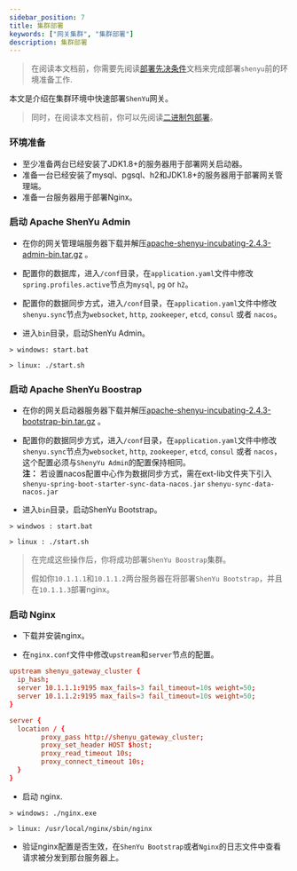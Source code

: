 ```yaml
---
sidebar_position: 7
title: 集群部署
keywords: ["网关集群", "集群部署"]
description: 集群部署
---
```


> 在阅读本文档前，你需要先阅读[部署先决条件](./deployment-before.md)文档来完成部署`shenyu`前的环境准备工作.

本文是介绍在集群环境中快速部署`ShenYu`网关。
 
> 同时，在阅读本文档前，你可以先阅读[二进制包部署](./deployment-package.md)。

### 环境准备

* 至少准备两台已经安装了JDK1.8+的服务器用于部署网关启动器。
* 准备一台已经安装了mysql、pgsql、h2和JDK1.8+的服务器用于部署网关管理端。
* 准备一台服务器用于部署Nginx。

### 启动 Apache ShenYu Admin

* 在你的网关管理端服务器下载并解压[apache-shenyu-incubating-2.4.3-admin-bin.tar.gz](https://archive.apache.org/dist/incubator/shenyu/2.4.3/apache-shenyu-incubating-2.4.3-admin-bin.tar.gz) 。

* 配置你的数据库，进入`/conf`目录，在`application.yaml`文件中修改`spring.profiles.active`节点为`mysql`, `pg` or `h2`。

* 配置你的数据同步方式，进入`/conf`目录，在`application.yaml`文件中修改`shenyu.sync`节点为`websocket`, `http`, `zookeeper`, `etcd`, `consul` 或者 `nacos`。

* 进入`bin`目录，启动ShenYu Admin。

```
> windows: start.bat 

> linux: ./start.sh 
```

### 启动 Apache ShenYu Boostrap

* 在你的网关启动器服务器下载并解压[apache-shenyu-incubating-2.4.3-bootstrap-bin.tar.gz](https://archive.apache.org/dist/incubator/shenyu/2.4.3/apache-shenyu-incubating-2.4.3-bootstrap-bin.tar.gz) 。

* 配置你的数据同步方式，进入`/conf`目录，在`application.yaml`文件中修改`shenyu.sync`节点为`websocket`, `http`, `zookeeper`, `etcd`, `consul` 或者 `nacos`，这个配置必须与`ShenyYu Admin`的配置保持相同。<br/>
 **注：** 若设置nacos配置中心作为数据同步方式，需在ext-lib文件夹下引入 `shenyu-spring-boot-starter-sync-data-nacos.jar` `shenyu-sync-data-nacos.jar`

* 进入`bin`目录，启动ShenYu Bootstrap。

```
> windwos : start.bat 

> linux : ./start.sh 
```

> 在完成这些操作后，你将成功部署`ShenYu Boostrap`集群。
>
> 假如你`10.1.1.1`和`10.1.1.2`两台服务器在将部署`ShenYu Bootstrap`，并且在`10.1.1.3`部署nginx。

### 启动 Nginx

* 下载并安装nginx。

* 在`nginx.conf`文件中修改`upstream`和`server`节点的配置。

```conf
upstream shenyu_gateway_cluster {
  ip_hash;
  server 10.1.1.1:9195 max_fails=3 fail_timeout=10s weight=50;
  server 10.1.1.2:9195 max_fails=3 fail_timeout=10s weight=50;
}
```

```conf
server {
  location / {
		proxy_pass http://shenyu_gateway_cluster;
		proxy_set_header HOST $host;
		proxy_read_timeout 10s;
		proxy_connect_timeout 10s;
  }
}
```

* 启动 nginx.

```
> windows: ./nginx.exe

> linux: /usr/local/nginx/sbin/nginx 
```

* 验证nginx配置是否生效，在`ShenYu Bootstrap`或者`Nginx`的日志文件中查看请求被分发到那台服务器上。
